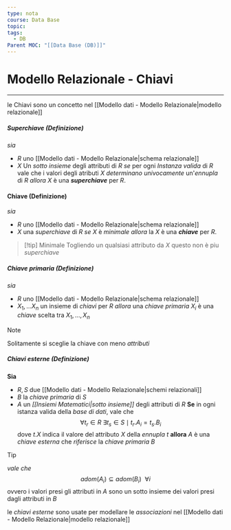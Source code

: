```yaml
---
type: nota
course: Data Base
topic: 
tags:
  - DB
Parent MOC: "[[Data Base (DB)]]"
---
```


# Modello Relazionale - Chiavi
---
le Chiavi sono un concetto nel [[Modello dati - Modello Relazionale|modello relazionale]]
##### Superchiave (Definizione)
_sia_ 
- $R$ uno [[Modello dati - Modello Relazionale|schema relazionale]]
- $X$ Un _sotto insieme_ degli attributi di $R$
_se_ per ogni _Instanza valida_ di $R$ vale che i valori degli atributi $X$ _determinano univocamente_ un'_ennupla_ di $R$ 
_allora_ $X$ è una __*superchiave*__ per $R$.

#### Chiave (Definizione)
_sia_ 
- $R$ uno [[Modello dati - Modello Relazionale|schema relazionale]]
- $X$ una _superchiave_ di $R$
_se_  $X$ è _minimale_
_allora_ la $X$ è una __*chiave*__ per $R$.

> [!tip] Minimale
> 	 Togliendo un qualsiasi attributo da $X$ questo non è piu _superchiave_
##### Chiave primaria (Definizione)
_sia_
- $R$ uno [[Modello dati - Modello Relazionale|schema relazionale]]
- $X_{1},\dots X_{n}$ un insieme di _chiavi_ per $R$
_allora_ una _chiave primaria_ $X_{i}$ è una _chiave_ scelta tra $X_{1},\dots,X_{n}$

>[!note]
>Solitamente si sceglie la chiave con meno _attributi_

##### Chiavi esterne (Definizione)
__Sia__ 
- $R,S$ due [[Modello dati - Modello Relazionale|schemi relazionali]]
- $B$ la _chiave primaria_ di $S$
- $A$ un _[[Insiemi Matematici|sotto insieme]]_ degli attributi di $R$
__Se__ in ogni istanza valida della _base di dati_, vale che $$\forall t_r \in R \ \exists t_{s} \in  S\mid t_r.A_i=t_s.B_i$$ dove $t.X$ indica il valore del attributo $X$ della _ennupla_ $t$
__allora__ $A$ è una _chiave esterna_ che _riferisce_ la _chiave primaria_ $B$

>[!tip]
>_vale che_ $$adom(A_{i}) \subseteq adom(B_{i}) \ \ \forall i$$
>ovvero i valori presi gli attributi in $A$ sono un sotto insieme dei valori presi dagli attributi in $B$

le _chiavi esterne_ sono usate per modellare le _associazioni_ nel [[Modello dati - Modello Relazionale|modello relazionale]]
